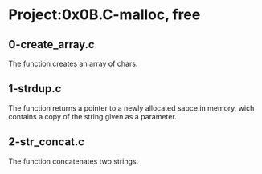 # Project:0x0B.C-malloc, free

## 0-create_array.c

The function creates an array of chars.

## 1-strdup.c

The function returns a pointer to a newly allocated sapce in memory, wich contains a copy of the string given as a parameter.

## 2-str_concat.c

The function concatenates two strings.

##